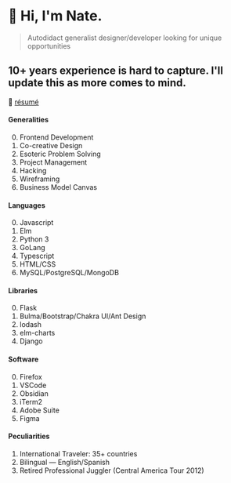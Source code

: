# 🌊 Hi, I'm Nate.

> Autodidact generalist designer/developer looking for unique opportunities

## 10+ years experience is hard to capture. I'll update this as more comes to mind.

📜 [résumé](https://nqthqn.com/resume/)

#### Generalities
0. Frontend Development
1. Co-creative Design
2. Esoteric Problem Solving
3. Project Management
4. Hacking
5. Wireframing
6. Business Model Canvas

#### Languages
0. Javascript
1. Elm
2. Python 3
3. GoLang
4. Typescript
5. HTML/CSS
6. MySQL/PostgreSQL/MongoDB

#### Libraries
0. Flask
1. Bulma/Bootstrap/Chakra UI/Ant Design
2. lodash
3. elm-charts
4. Django

#### Software
0. Firefox
1. VSCode
2. Obsidian
3. iTerm2
4. Adobe Suite
5. Figma

#### Peculiarities
1. International Traveler: 35+ countries
2. Bilingual — English/Spanish
3. Retired Professional Juggler (Central America Tour 2012)

